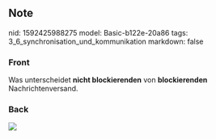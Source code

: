 ## Note
nid: 1592425988275
model: Basic-b122e-20a86
tags: 3_6_synchronisation_und_kommunikation
markdown: false

### Front
Was unterscheidet <b>nicht blockierenden</b> von
<b>blockierenden</b> Nachrichtenversand.

### Back
<img src="paste-acd33d9c0172a23fedc3f8fb9ef1ca390e9b05f6.jpg">

